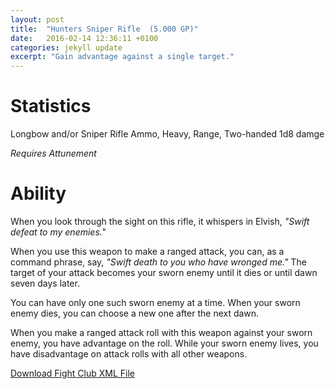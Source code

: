 ```yaml
---
layout: post
title:  "Hunters Sniper Rifle  (5.000 GP)"
date:   2016-02-14 12:36:11 +0100
categories: jekyll update
excerpt: "Gain advantage against a single target."
---
```


# Statistics
Longbow and/or Sniper Rifle
Ammo, Heavy, Range, Two-handed
1d8 damge

*Requires Attunement*

# Ability

When you look through the sight on this rifle, it whispers in Elvish, _"Swift defeat to my enemies."_

When you use this weapon to make a ranged attack, you can, as a command phrase, say, _"Swift death to you who have wronged me."_
The target of your attack becomes your sworn enemy until it dies or until dawn seven days later.

You can have only one such sworn enemy at a time. When your sworn enemy dies, you can choose a new one after the next dawn.

When you make a ranged attack roll with this weapon against your sworn enemy, you have advantage on the roll.
While your sworn enemy lives, you have disadvantage on attack rolls with all other weapons.

<a href="{{ site.base.url }}/xml/hunters-sniper-rifle.xml">Download Fight Club XML File</a>
